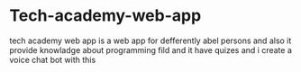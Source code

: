 # Tech-academy-web-app
tech academy web app is a web app for defferently abel persons and also it provide knowladge about programming fild and it have quizes  and i create a voice chat bot with this
